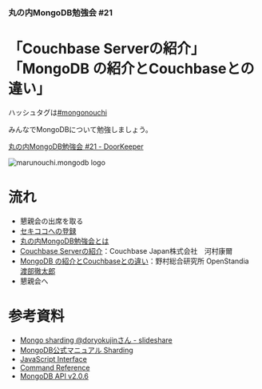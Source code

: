 ### 丸の内MongoDB勉強会 #21

# 「Couchbase Serverの紹介」「MongoDB の紹介とCouchbaseとの違い」

ハッシュタグは[#mongonouchi](https://twitter.com/search?q=%23mongonouchi&src=hash)

みんなでMongoDBについて勉強しましょう。

[丸の内MongoDB勉強会 #21 - DoorKeeper](http://mongonouchi.doorkeeper.jp/events/17213)

![marunouchi.mongodb logo](http://syokenz.github.com/marunouchi-mongodb/images/mongodb_logo.png)

# 流れ
* 懇親会の出席を取る
* [セキココへの登録](http://sekico.co/zaseki/454)
* [丸の内MongoDB勉強会とは](http://rinrin0108.github.io/slides/mongonouchi/#0)
* [Couchbase Serverの紹介](http://www.slideshare.net/CouchbaseJapan/couchbase-45499575)：Couchbase Japan株式会社　河村康爾
* [MongoDB の紹介とCouchbaseとの違い](https://docs.google.com/spreadsheets/d/1uGWFfLpmL9NNxgW_jUQoYb67xSCezZqNtKmNGFee10E/pubhtml)：野村総合研究所 OpenStandia　[渡部徹太郎](https://twitter.com/fetarodc)
* 懇親会へ


# 参考資料
* [Mongo sharding @doryokujinさん - slideshare](http://www.slideshare.net/doryokujin/mongo-sharding)  
* [MongoDB公式マニュアル Sharding](http://www.mongodb.org/display/DOCSJP/Sharding)  
* [JavaScript Interface](http://docs.mongodb.org/manual/reference/javascript/)
* [Command Reference](http://docs.mongodb.org/manual/reference/commands/)
* [MongoDB API v2.0.6](http://api.mongodb.org/js/2.0.6/)


